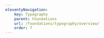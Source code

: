 ```yaml
---
eleventyNavigation:
    key: Typography
    parent: Foundations
    url: /foundations/typography/overview/
    order: 7
---
```

